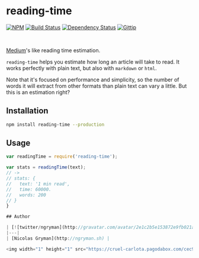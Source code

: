 # reading-time

[![NPM](http://img.shields.io/npm/v/reading-time.svg)](https://www.npmjs.org/package/reading-time) [![Build Status](http://img.shields.io/travis/ngryman/reading-time.svg)](https://travis-ci.org/ngryman/reading-time) [![Dependency Status](http://img.shields.io/gemnasium/ngryman/reading-time.png)](https://gemnasium.com/ngryman/reading-time) [![Gittip](http://img.shields.io/gittip/ngryman.svg)](https://www.gittip.com/ngryman/)

<br>

[Medium]'s like reading time estimation.

`reading-time` helps you estimate how long an article will take to read.
It works perfectly with plain text, but also with `markdown` or `html`.

Note that it's focused on performance and simplicity, so the number of words it will extract from other formats than
plain text can vary a little. But this is an estimation right?

[Medium]: https://medium.com

## Installation

```bash
npm install reading-time --production
```

## Usage

```javascript
var readingTime = require('reading-time');

var stats = readingTime(text);
// ->
// stats: {
//   text: '1 min read',
//   time: 60000.
//   words: 200
// }
}

## Author

| [![twitter/ngryman](http://gravatar.com/avatar/2e1c2b5e153872e9fb021a6e4e376ead?size=70)](http://twitter.com/ngryman "Follow @ngryman on Twitter") |
|---|
| [Nicolas Gryman](http://ngryman.sh) |

<img width="1" height="1" src="https://cruel-carlota.pagodabox.com/cec9f8a0012c619d46fc5398ab2f3046">
